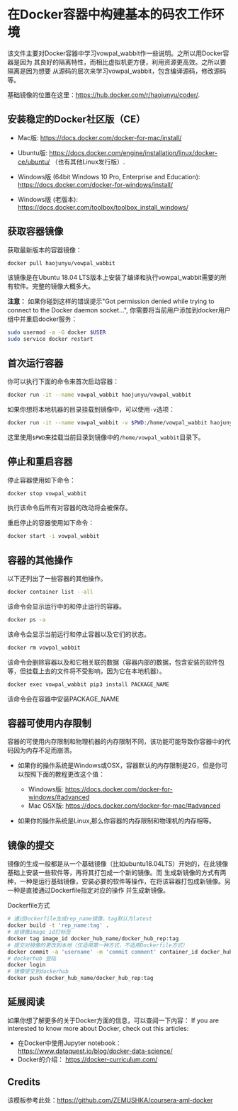 # 在Docker容器中构建基本的码农工作环境

该文件主要对Docker容器中学习vowpal_wabbit作一些说明。之所以用Docker容器是因为
其良好的隔离特性，而相比虚拟机更方便，利用资源更高效。之所以要隔离是因为想要
从源码的层次来学习vowpal_wabbit，包含编译源码，修改源码等。

基础镜像的位置在这里：https://hub.docker.com/r/haojunyu/coder/.


## 安装稳定的Docker社区版（CE）

- Mac版: 
https://docs.docker.com/docker-for-mac/install/

- Ubuntu版: 
https://docs.docker.com/engine/installation/linux/docker-ce/ubuntu/ （也有其他Linux发行版）.

- Windows版 (64bit Windows 10 Pro, Enterprise and Education):
https://docs.docker.com/docker-for-windows/install/ 

- Windows版 (老版本):
https://docs.docker.com/toolbox/toolbox_install_windows/


## 获取容器镜像

获取最新版本的容器镜像：
```sh
docker pull haojunyu/vowpal_wabbit
```
该镜像是在Ubuntu 18.04 LTS版本上安装了编译和执行vowpal_wabbit需要的所有软件。完整的镜像大概多大。

**注意：** 如果你碰到这样的错误提示"Got permission denied while trying to connect to the Docker daemon socket...", 你需要将当前用户添加到docker用户组中并重启docker服务：
```sh
sudo usermod -a -G docker $USER
sudo service docker restart
```


## 首次运行容器

你可以执行下面的命令来首次启动容器：
```sh
docker run -it --name vowpal_wabbit haojunyu/vowpal_wabbit
```

如果你想将本地机器的目录挂载到镜像中，可以使用`-v`选项：
```sh
docker run -it --name vowpal_wabbit -v $PWD:/home/vowpal_wabbit haojunyu/vowpal_wabbit --env LC_ALL=en_US.UTF-8
```
这里使用`$PWD`来挂载当前目录到镜像中的`/home/vowpal_wabbit`目录下。


## 停止和重启容器

停止容器使用如下命令：
```sh
docker stop vowpal_wabbit
```
执行该命令后所有对容器的改动将会被保存。

重启停止的容器使用如下命令：
```sh
docker start -i vowpal_wabbit
```


## 容器的其他操作

以下还列出了一些容器的其他操作。
```sh
docker container list --all
```
该命令会显示运行中的和停止运行的容器。

```sh
docker ps -a
```
该命令会显示当前运行和停止容器以及它们的状态。

```sh
docker rm vowpal_wabbit
```
该命令会删除容器以及和它相关联的数据（容器内部的数据，包含安装的软件包等，但挂载上去的文件将不受影响，因为它在本地机器）。

```sh
docker exec vowpal_wabbit pip3 install PACKAGE_NAME
```
该命令会在容器中安装PACKAGE_NAME

## 容器可使用内存限制

容器的可使用内存限制和物理机器的内存限制不同，该功能可能导致你容器中的代码因为内存不足而崩溃。

* 如果你的操作系统是Windows或OSX，容器默认的内存限制是2G，但是你可以按照下面的教程更改这个值：
  * Windows版: https://docs.docker.com/docker-for-windows/#advanced
  * Mac OSX版: https://docs.docker.com/docker-for-mac/#advanced

* 如果你的操作系统是Linux,那么你容器的内存限制和物理机的内存相等。


## 镜像的提交

镜像的生成一般都是从一个基础镜像（比如ubuntu18.04LTS）开始的，在此镜像基础上安装一些软件等，再将其打包成一个新的镜像。而
生成新镜像的方式有两种，一种是运行基础镜像，安装必要的软件等操作，在将该容器打包成新镜像。另一种是直接通过Dockerfile指定对应的操作
并生成新镜像。


Dockerfile方式
```sh
# 通过Dockerfile生成rep_name镜像，tag默认为latest
docker build -t 'rep_name:tag' .
# 给镜像image_id打标签
docker tag image_id docker_hub_name/docker_hub_rep:tag
# 提交对镜像的更改到本地（仅适用第一种方式，不适用Dockerfile方式）
docker commit -a 'username' -m 'commit comment' container_id docker_hub_name/docker_hub_rep:tag
# dockerhub 登陆
docker login
# 镜像提交到dockerhub
docker push docker_hub_name/docker_hub_rep:tag
```
## 延展阅读

如果你想了解更多的关于Docker方面的信息，可以查阅一下内容：
If you are interested to know more about Docker, check out this articles: 
- 在Docker中使用Jupyter notebook： https://www.dataquest.io/blog/docker-data-science/
- Docker的介绍： https://docker-curriculum.com/


## Credits

该模板参考此处：https://github.com/ZEMUSHKA/coursera-aml-docker
